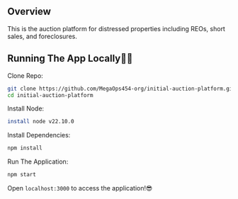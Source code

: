 ## Overview

This is the auction platform for distressed properties including REOs, short sales, and foreclosures.

## Running The App Locally👨‍💻

Clone Repo:

```sh
git clone https://github.com/MegaOps454-org/initial-auction-platform.git
cd initial-auction-platform
```

Install Node:

```sh
install node v22.10.0
```

Install Dependencies:

```sh
npm install
```

Run The Application:

```sh
npm start
```

Open `localhost:3000` to access the application!😎
